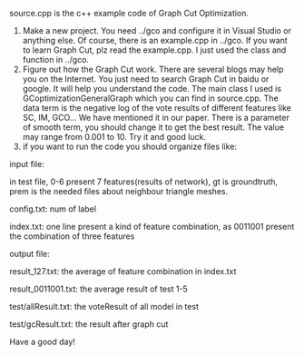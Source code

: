 source.cpp is the c++ example code of Graph Cut Optimization. 

1. Make a new project. You need ../gco and configure it in Visual Studio or anything else. Of course, there is an example.cpp in ../gco. If you want to learn Graph Cut, plz read the example.cpp. I just used the class and function in ../gco.
2. Figure out how the Graph Cut work. There are several blogs may help you on the Internet. You just need to search Graph Cut in baidu or google. It will help you understand the code. The main class I used is GCoptimizationGeneralGraph which you can find in source.cpp. The data term is the negative log of the vote results of different features like SC, IM, GCO... We have mentioned it in our paper. There is a parameter of smooth term, you should change it to get the best result. The value may range from 0.001 to 10. Try it and good luck. 
3. if you want to run the code you should organize files like:

input file:

in test file, 0-6 present 7 features(results of network), gt is groundtruth, prem is the needed files about neighbour triangle meshes.

config.txt: num of label

index.txt: one line present a kind of feature combination,
	   as 0011001 present the combination of three features

output file:

result_127.txt: the average of feature combination in index.txt

result_0011001.txt: the average result of test 1-5

test/allResult.txt: the voteResult of all model in test

test/gcResult.txt: the result after graph cut

Have a good day!
